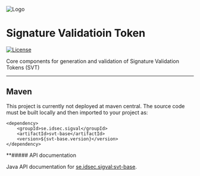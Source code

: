 ![Logo](https://github.com/idsec-solutions/idsec-solutions.github.io/blob/master/img/idsec.png)

# Signature Validatioin Token

[![License](https://img.shields.io/badge/License-Apache%202.0-blue.svg)](https://opensource.org/licenses/Apache-2.0)

Core components for generation and validation of Signature Validation Tokens (SVT)

---

## Maven

This project is currently not deployed at maven central. The source code must be built locally and then imported to your project as:

```
<dependency>
    <groupId>se.idsec.sigval</groupId>
    <artifactId>svt-base</artifactId>
    <version>${svt-base.version}</version>
</dependency>

```

**##### API documentation

Java API documentation for [se.idsec.sigval:svt-base](https://idsec-solutions.github.io/sig-validation-svt/javadoc).
